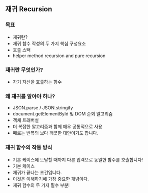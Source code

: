 ## 재귀 Recursion

### 목표

- 재귀란?
- 재귀 함수 작성의 두 가지 핵심 구성요소
- 호출 스택
- helper method recursion and pure recursion

### 재귀란 무엇인가?

- 자기 자신을 호출하는 함수

### 왜 재귀를 알아야 하나?

- JSON.parse / JSON.stringify
- document.getElementById 및 DOM 순회 알고리즘
- 객체 트래버설
- 더 복잡한 알고리즘과 함께 매우 공통적으로 사용
- 때로는 반복의 보다 깨끗한 대안이기도 합니다.

### 재귀 함수의 작동 방식

- 기본 케이스에 도달할 때까지 다른 입력으로 동일한 함수를 호출합니다!
- 기본 케이스
- 재귀가 끝나는 조건입니다.
- 이것은 이해하기에 가장 중요한 개념이다.
- 재귀 함수의 두 가지 필수 부분!
